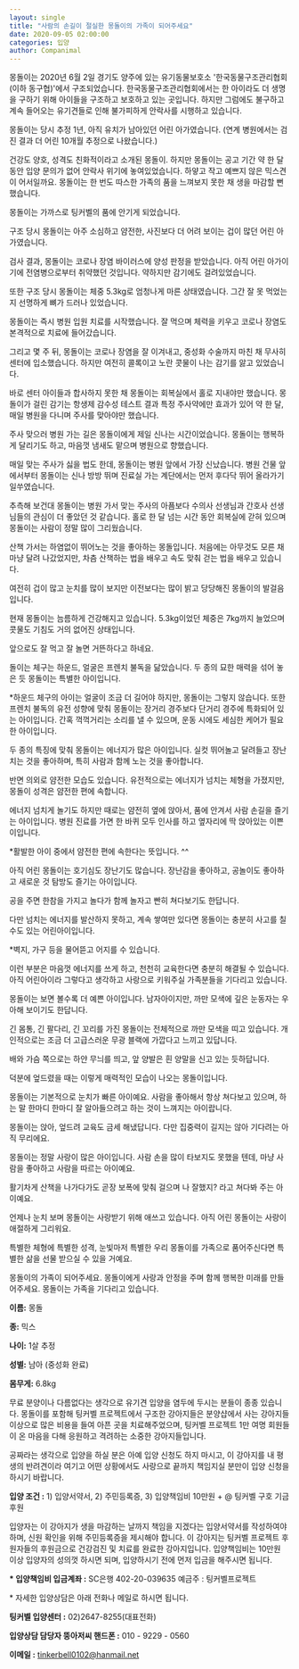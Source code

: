 ```yaml
---
layout: single
title: "사람의 손길이 절실한 몽돌이의 가족이 되어주세요"
date: 2020-09-05 02:00:00
categories: 입양
author: Companimal
---
```


몽돌이는 2020년 6월 2일 경기도 양주에 있는 유기동물보호소 '한국동물구조관리협회(이하 동구협)'에서 구조되었습니다. 한국동물구조관리협회에서는 한 아이라도 더 생명을 구하기 위해 아이들을 구조하고 보호하고 있는 곳입니다. 하지만 그럼에도 불구하고 계속 들어오는 유기견들로 인해 불가피하게 안락사를 시행하고 있습니다.

몽돌이는 당시 추정 1년, 아직 유치가 남아있던 어린 아가였습니다. (연계 병원에서는 검진 결과 더 어린 10개월 추정으로 나왔습니다.)

​건강도 양호, 성격도 친화적이라고 소개된 몽돌이. 하지만 몽돌이는 공고 기간 약 한 달 동안 입양 문의가 없어 안락사 위기에 놓여있었습니다. 하얗고 작고 예쁘지 않은 믹스견이 어서일까요. 몽돌이는 한 번도 따스한 가족의 품을 느껴보지 못한 채 생을 마감할 뻔했습니다.

몽돌이는 가까스로 팅커벨의 품에 안기게 되었습니다.

구조 당시 몽돌이는 아주 소심하고 얌전한, 사진보다 더 어려 보이는 겁이 많던 어린 아가였습니다.

검사 결과, 몽돌이는 코로나 장염 바이러스에 양성 판정을 받았습니다. 아직 어린 아가이기에 전염병으로부터 취약했던 것입니다. 약하지만 감기에도 걸려있었습니다.

​또한 구조 당시 몽돌이는 체중 5.3kg로 엄청나게 마른 상태였습니다. 그간 잘 못 먹었는지 선명하게 뼈가 드러나 있었습니다.

​몽돌이는 즉시 병원 입원 치료를 시작했습니다. 잘 먹으며 체력을 키우고 코로나 장염도 본격적으로 치료에 들어갔습니다.

그리고 몇 주 뒤, 몽돌이는 코로나 장염을 잘 이겨내고, 중성화 수술까지 마친 채 무사히 센터에 입소했습니다. 하지만 여전히 콜록이고 노란 콧물이 나는 감기를 앓고 있었습니다.

​바로 센터 아이들과 합사하지 못한 채 몽돌이는 회복실에서 홀로 지내야만 했습니다. 몽돌이가 걸린 감기는 항생제 감수성 테스트 결과 특정 주사약에만 효과가 있어 약 한 달, 매일 병원을 다니며 주사를 맞아야만 했습니다.

주사 맞으러 병원 가는 길은 몽돌이에게 제일 신나는 시간이었습니다. 몽돌이는 행복하게 달리기도 하고, 마음껏 냄새도 맡으며 병원으로 향했습니다.

매일 맞는 주사가 싫을 법도 한데, 몽돌이는 병원 앞에서 가장 신났습니다. 병원 건물 앞에서부터 몽돌이는 신나 방방 뛰며 진료실 가는 계단에서는 먼저 후다닥 뛰어 올라가기 일쑤였습니다.

​추측해 보건대 몽돌이는 병원 가서 맞는 주사의 아픔보다 수의사 선생님과 간호사 선생님들의 관심이 더 좋았던 것 같습니다. 홀로 한 달 넘는 시간 동안 회복실에 갇혀 있으며 몽돌이는 사람이 정말 많이 그리웠습니다.

산책 가서는 하염없이 뛰어노는 것을 좋아하는 몽돌입니다. 처음에는 아무것도 모른 채 마냥 달려 나갔었지만, 차츰 산책하는 법을 배우고 속도 맞춰 걷는 법을 배우고 있습니다.

​여전히 겁이 많고 눈치를 많이 보지만 이전보다는 많이 밝고 당당해진 몽돌이의 발걸음입니다.

현재 몽돌이는 늠름하게 건강해지고 있습니다. 5.3kg이었던 체중은 7kg까지 늘었으며 콧물도 기침도 거의 없어진 상태입니다.

​앞으로도 잘 먹고 잘 놀면 거뜬하다고 하네요.

돌이는 체구는 하운드, 얼굴은 프렌치 불독을 닮았습니다. 두 종의 묘한 매력을 섞어 놓은 듯 몽돌이는 특별한 아이입니다.

​\*하운드 체구의 아이는 얼굴이 조금 더 길어야 하지만, 몽돌이는 그렇지 않습니다. 또한 프렌치 불독의 유전 성향에 맞춰 몽돌이는 장거리 경주보다 단거리 경주에 특화되어 있는 아이입니다. 간혹 꺽꺽거리는 소리를 낼 수 있으며, 운동 시에도 세심한 케어가 필요한 아이입니다.

두 종의 특징에 맞춰 몽돌이는 에너지가 많은 아이입니다. 실컷 뛰어놀고 달려들고 장난치는 것을 좋아하며, 특히 사람과 함께 노는 것을 좋아합니다.

반면 의외로 얌전한 모습도 있습니다. 유전적으로는 에너지가 넘치는 체형을 가졌지만, 몽돌이 성격은 얌전한 편에 속합니다.

​에너지 넘치게 놀기도 하지만 때로는 얌전히 옆에 앉아서, 품에 안겨서 사람 손길을 즐기는 아이입니다. 병원 진료를 가면 한 바퀴 모두 인사를 하고 옆자리에 딱 앉아있는 이쁜이입니다.

​\*활발한 아이 중에서 얌전한 편에 속한다는 뜻입니다. ^^

아직 어린 몽돌이는 호기심도 장난기도 많습니다. 장난감을 좋아하고, 공놀이도 좋아하고 새로운 것 탐방도 즐기는 아이입니다.

공을 주면 한참을 가지고 놀다가 함께 놀자고 빤히 쳐다보기도 한답니다.

다만 넘치는 에너지를 발산하지 못하고, 계속 쌓여만 있다면 몽돌이는 충분히 사고를 칠 수도 있는 어린아이입니다.

​\*벽지, 가구 등을 물어뜯고 어지를 수 있습니다.

이런 부분은 마음껏 에너지를 쓰게 하고, 천천히 교육한다면 충분히 해결될 수 있습니다. 아직 어린아이라 그렇다고 생각하고 사랑으로 키워주실 가족분들을 기다리고 있습니다.

몽돌이는 보면 볼수록 더 예쁜 아이입니다. 남자아이지만, 까만 모색에 깊은 눈동자는 우아해 보이기도 한답니다.

긴 몸통, 긴 팔다리, 긴 꼬리를 가진 몽돌이는 전체적으로 까만 모색을 띠고 있습니다. 개인적으로는 조금 더 고급스러운 무광 블랙에 가깝다고 느끼고 있답니다.

배와 가슴 쪽으로는 하얀 무늬를 띄고, 앞 양발은 흰 양말을 신고 있는 듯하답니다.

덕분에 엎드렸을 때는 이렇게 매력적인 모습이 나오는 몽돌이입니다.

몽돌이는 기본적으로 눈치가 빠른 아이예요. 사람을 좋아해서 항상 쳐다보고 있으며, 하는 말 한마디 한마디 잘 알아들으려고 하는 것이 느껴지는 아이랍니다.

몽돌이는 앉아, 엎드려 교육도 금세 해냈답니다. 다만 집중력이 길지는 않아 기다려는 아직 무리에요.

몽돌이는 정말 사랑이 많은 아이입니다. 사람 손을 많이 타보지도 못했을 텐데, 마냥 사람을 좋아하고 사람을 따르는 아이예요.

​활기차게 산책을 나가다가도 곧장 보폭에 맞춰 걸으며 나 잘했지? 라고 쳐다봐 주는 아이예요.

언제나 눈치 보며 몽돌이는 사랑받기 위해 애쓰고 있습니다. 아직 어린 몽돌이는 사랑이 애절하게 그리워요.

특별한 체형에 특별한 성격, 눈빛마저 특별한 우리 몽돌이를 가족으로 품어주신다면 특별한 삶을 선물 받으실 수 있을 거예요.

몽돌이의 가족이 되어주세요. 몽돌이에게 사랑과 안정을 주며 함께 행복한 미래를 만들어주세요. 몽돌이는 가족을 기다리고 있습니다.

**이름:** 몽돌

**종:** 믹스

**나이:** 1살 추정

**성별:** 남아 (중성화 완료)

**몸무게:** 6.8kg

무료 분양이나 다름없다는 생각으로 유기견 입양을 염두에 두시는 분들이 종종 있습니다. 몽돌이를 포함해 팅커벨 프로젝트에서 구조한 강아지들은 분양샵에서 사는 강아지들 이상으로 많은 비용을 들여 아픈 곳을 치료해주었으며, 팅커벨 프로젝트 1만 여명 회원들이 온 마음을 다해 응원하고 격려하는 소중한 강아지들입니다.

​공짜라는 생각으로 입양을 하실 분은 아예 입양 신청도 하지 마시고, 이 강아지를 내 평생의 반려견이라 여기고 어떤 상황에서도 사랑으로 끝까지 책임지실 분만이 입양 신청을 하시기 바랍니다.

​**입양 조건 :** 1) 입양서약서, 2) 주민등록증, 3) 입양책임비 10만원 + @ 팅커벨 구호 기금 후원

​입양자는 이 강아지가 생을 마감하는 날까지 책임을 지겠다는 입양서약서를 작성하여야 하며, 신원 확인을 위해 주민등록증을 제시해야 합니다. 이 강아지는 팅커벨 프로젝트 후원자들의 후원금으로 건강검진 및 치료를 완료한 강아지입니다. 입양책임비는 10만원 이상 입양자의 성의껏 하시면 되며, 입양하시기 전에 먼저 입금을 해주시면 됩니다.

​**\* 입양책임비 입금계좌 :** SC은행 402-20-039635 예금주 : 팅커벨프로젝트

\* 자세한 입양상담은 아래 전화나 메일로 하시면 됩니다.

**팅커벨 입양센터 :** 02)2647-8255(대표전화)

**입양상담 담당자 뚱아저씨 핸드폰 :** 010 - 9229 - 0560

**이메일 :** tinkerbell0102@hanmail.net
